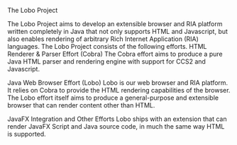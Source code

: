 The Lobo Project

The Lobo Project aims to develop an extensible browser and RIA platform written completely in Java that not only supports HTML and Javascript, but also enables rendering of arbitrary Rich Internet Application (RIA) languages. The Lobo Project consists of the following efforts.
HTML Renderer & Parser Effort (Cobra)
The Cobra effort aims to produce a pure Java HTML parser and rendering engine with support for CCS2 and Javascript.

Java Web Browser Effort (Lobo)
Lobo is our web browser and RIA platform. It relies on Cobra to provide the HTML rendering capabilities of the browser. The Lobo effort itself aims to produce a general-purpose and extensible browser that can render content other than HTML.

JavaFX Integration and Other Efforts
Lobo ships with an extension that can render JavaFX Script and Java source code, in much the same way HTML is supported.